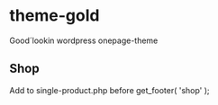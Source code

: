 # theme-gold
Good´lookin wordpress onepage-theme

## Shop 
Add </div> to single-product.php before get_footer( 'shop' );
